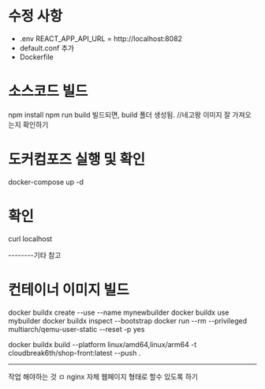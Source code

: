 # 수정 사항
- .env REACT_APP_API_URL = http://localhost:8082
- default.conf 추가
- Dockerfile

# 소스코드 빌드
npm install
npm run build
빌드되면, build 폴더 생성됨.
//네고왕 이미지 잘 가져오는지 확인하기

# 도커컴포즈 실행 및 확인
docker-compose up -d

# 확인
curl localhost


--------기타 참고


# 컨테이너 이미지 빌드
docker buildx create --use --name mynewbuilder
docker buildx use mybuilder
docker buildx inspect --bootstrap
docker run --rm --privileged multiarch/qemu-user-static --reset -p yes

docker buildx build --platform linux/amd64,linux/arm64 -t cloudbreak6th/shop-front:latest --push .

-----------------
작업 해야하는 것 
ㅁ nginx 자체 웹페이지 형태로 할수 있도록 하기 
